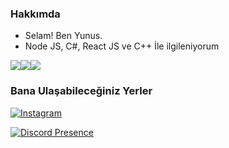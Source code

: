 <h3>Hakkımda</h3>

- Selam! Ben Yunus.
- Node JS, C#, React JS ve C++ İle ilgileniyorum

<img src="https://img.shields.io/badge/HTML-239120?style=for-the-badge&logo=html5&logoColor=white"/><img src="https://img.shields.io/badge/CSS-239120?&style=for-the-badge&logo=css3&logoColor=white"/><img src="https://img.shields.io/badge/JavaScript-323330?style=for-the-badge&logo=javascript&logoColor=F7DF1E"/>
<h3>Bana Ulaşabileceğiniz Yerler</h3>

<a href="https://www.instagram.com/lostfxo/"><img src="https://img.shields.io/badge/Instagram-E4405F?style=for-the-badge&logo=instagram&logoColor=white" alt="Instagram" /></a>

[![Discord Presence](https://lanyard.cnrad.dev/api/881342328730714122)](https://discord.com/users/881342328730714122)
